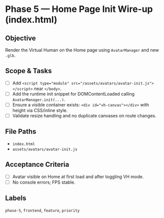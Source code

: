 # Phase 5 — Home Page Init Wire-up (index.html)

## Objective
Render the Virtual Human on the Home page using `AvatarManager` and new `.glb`.

## Scope & Tasks
- [ ] Add `<script type="module" src="/assets/avatars/avatar-init.js"></script>` near `</body>`.
- [ ] Add the runtime init snippet for DOMContentLoaded calling `AvatarManager.init(...)`.
- [ ] Ensure a visible container exists: `<div id="vh-canvas"></div>` with height via CSS/inline style.
- [ ] Validate resize handling and no duplicate canvases on route changes.

## File Paths
- `index.html`
- `assets/avatars/avatar-init.js`

## Acceptance Criteria
- [ ] Avatar visible on Home at first load and after toggling VH mode.
- [ ] No console errors; FPS stable.

## Labels
`phase-5`, `frontend`, `feature`, `priority`
